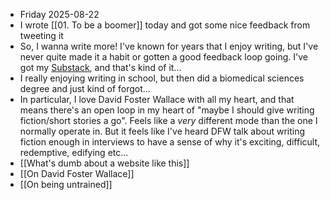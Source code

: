 - Friday 2025-08-22
- I wrote [[01. To be a boomer]] today and got some nice feedback from tweeting it
- So, I wanna write more! I've known for years that I enjoy writing, but I've never quite made it a habit or gotten a good feedback loop going. I've got my [Substack](https://alexislearning.substack.com/), and that's kind of it...
- I really enjoying writing in school, but then did a biomedical sciences degree and just kind of forgot...
- In particular, I love David Foster Wallace with all my heart, and that means there's an open loop in my heart of "maybe I should give writing fiction/short stories a go". Feels like a *very* different mode than the one I normally operate in. But it feels like I've heard DFW talk about writing fiction enough in interviews to have a sense of why it's exciting, difficult, redemptive, edifying etc...
- [[What's dumb about a website like this]]
- [[On David Foster Wallace]]
- [[On being untrained]]